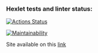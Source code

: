 ### Hexlet tests and linter status:
[![Actions Status](https://github.com/Ledchig/frontend-project-11/workflows/hexlet-check/badge.svg)](https://github.com/Ledchig/frontend-project-11/actions)

[![Maintainability](https://api.codeclimate.com/v1/badges/fdcac8cbdc841ec64661/maintainability)](https://codeclimate.com/github/Ledchig/frontend-project-11/maintainability)

Site available on this [link](https://frontend-project-11-azure.vercel.app/)